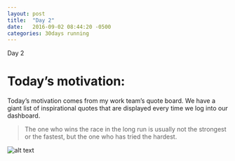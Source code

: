 ```yaml
---
layout: post
title:  "Day 2"
date:   2016-09-02 08:44:20 -0500
categories: 30days running
---
```

Day 2

# Today’s motivation:

Today’s motivation comes from my work team’s quote board. We have a giant list of inspirational quotes that are displayed every time we log into our dashboard. 
> The one who wins the race in the long run is usually not the strongest or the fastest, but the one who has tried the hardest.
>

![alt text]({{site.baseurl}}/img/day2.jpg "Day 2 - Snapped a screenshot at 5km")